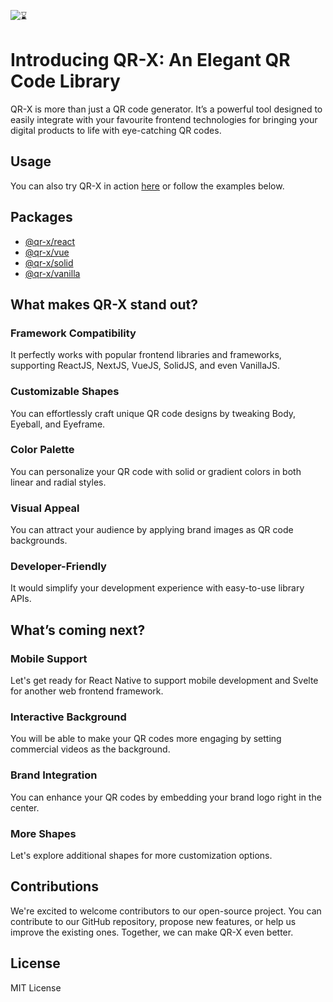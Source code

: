 ![⌛](https://github.com/devtrice/qr-x/assets/26962987/d97e00b9-ddf1-4af7-b1b4-35cd003492d8)

# Introducing QR-X: An Elegant QR Code Library

QR-X is more than just a QR code generator. It’s a powerful tool designed to easily integrate with your favourite frontend technologies for bringing your digital products to life with eye-catching QR codes.

## Usage

You can also try QR-X in action [here](https://qr-x.devtrice.dev/#playground) or follow the examples below.

## Packages

- [@qr-x/react](https://github.com/devtrice/qr-x/tree/main/packages/react)
- [@qr-x/vue](https://github.com/devtrice/qr-x/tree/main/packages/vue)
- [@qr-x/solid](https://github.com/devtrice/qr-x/tree/main/packages/solid)
- [@qr-x/vanilla](https://github.com/devtrice/qr-x/tree/main/packages/vanilla)

## What makes QR-X stand out?

### Framework Compatibility

It perfectly works with popular frontend libraries and frameworks, supporting ReactJS, NextJS, VueJS, SolidJS, and even VanillaJS.

### Customizable Shapes

You can effortlessly craft unique QR code designs by tweaking Body, Eyeball, and Eyeframe.

### Color Palette

You can personalize your QR code with solid or gradient colors in both linear and radial styles.

### Visual Appeal

You can attract your audience by applying brand images as QR code backgrounds.

### Developer-Friendly

It would simplify your development experience with easy-to-use library APIs.

## What’s coming next?

### Mobile Support

Let's get ready for React Native to support mobile development and Svelte for another web frontend framework.

### Interactive Background

You will be able to make your QR codes more engaging by setting commercial videos as the background.

### Brand Integration

You can enhance your QR codes by embedding your brand logo right in the center.

### More Shapes

Let's explore additional shapes for more customization options.

## Contributions

We're excited to welcome contributors to our open-source project. You can contribute to our GitHub repository, propose new features, or help us improve the existing ones. Together, we can make QR-X even better.

## License

MIT License
